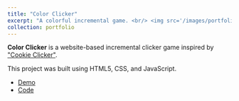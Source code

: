 ```yaml
---
title: "Color Clicker"
excerpt: "A colorful incremental game. <br/> <img src='/images/portfolio/color-clicker.png' alt='A screenshot of the Color Clicker project'>"
collection: portfolio
---
```


**Color Clicker** is a website-based incremental clicker game inspired by ["Cookie Clicker"](https://en.wikipedia.org/wiki/Cookie_Clicker).

This project was built using HTML5, CSS, and JavaScript.

- [Demo](https://davidherszenhaut.github.io/color-clicker/)
- [Code](https://github.com/davidherszenhaut/color-clicker)
